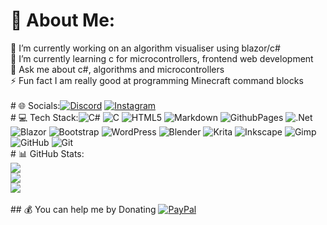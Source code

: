 # 💫 About Me:
🔭 I’m currently working on an algorithm visualiser using blazor/c#<br>🌱 I’m currently learning c for microcontrollers, frontend web development <br>💬 Ask me about c#, algorithms and microcontrollers <br>⚡ Fun fact I am really good at programming Minecraft command blocks<br> <br># 🌐 Socials:[![Discord](https://img.shields.io/badge/Discord-%237289DA.svg?logo=discord&logoColor=white)](https://discord.gg/lune_star) [![Instagram](https://img.shields.io/badge/Instagram-%23E4405F.svg?logo=Instagram&logoColor=white)
](https://instagram.com/jrm.frbg)<br># 💻 Tech Stack:![C#](https://img.shields.io/badge/c%23-%23239120.svg?style=for-the-badge&logo=csharp&logoColor=white) ![C](https://img.shields.io/badge/c-%2300599C.svg?style=for-the-badge&logo=c&logoColor=white) ![HTML5](https://img.shields.io/badge/html5-%23E34F26.svg?style=for-the-badge&logo=html5&logoColor=white) ![Markdown](https://img.shields.io/badge/markdown-%23000000.svg?style=for-the-badge&logo=markdown&logoColor=white) ![GithubPages](https://img.shields.io/badge/github%20pages-121013?style=for-the-badge&logo=github&logoColor=white) ![.Net](https://img.shields.io/badge/.NET-5C2D91?style=for-the-badge&logo=.net&logoColor=white) ![Blazor](https://img.shields.io/badge/blazor-%235C2D91.svg?style=for-the-badge&logo=blazor&logoColor=white) ![Bootstrap](https://img.shields.io/badge/bootstrap-%238511FA.svg?style=for-the-badge&logo=bootstrap&logoColor=white) ![WordPress](https://img.shields.io/badge/WordPress-%23117AC9.svg?style=for-the-badge&logo=WordPress&logoColor=white) ![Blender](https://img.shields.io/badge/blender-%23F5792A.svg?style=for-the-badge&logo=blender&logoColor=white) ![Krita](https://img.shields.io/badge/Krita-203759?style=for-the-badge&logo=krita&logoColor=EEF37B) ![Inkscape](https://img.shields.io/badge/Inkscape-e0e0e0?style=for-the-badge&logo=inkscape&logoColor=080A13) ![Gimp](https://img.shields.io/badge/Gimp-657D8B?style=for-the-badge&logo=gimp&logoColor=FFFFFF) ![GitHub](https://img.shields.io/badge/github-%23121011.svg?style=for-the-badge&logo=github&logoColor=white) ![Git](https://img.shields.io/badge/git-%23F05033.svg?style=for-the-badge&logo=git&logoColor=white)
<br># 📊 GitHub Stats:<br/>![](https://github-readme-streak-stats.herokuapp.com/?user=jrmfrbg&theme=dark&hide_border=false)<br/>![](https://github-readme-stats.vercel.app/api/top-langs/?username=jrmfrbg&theme=dark&hide_border=false&include_all_commits=true&count_private=true&layout=compact)<br>[![](https://visitcount.itsvg.in/api?id=jrmfrbg&icon=0&color=8)](https://visitcount.itsvg.in)  <br><br>## 💰 You can help me by Donating  [![PayPal](https://img.shields.io/badge/PayPal-00457C?style=for-the-badge&logo=paypal&logoColor=white)](https://paypal.me/fuckAfdFrbg )